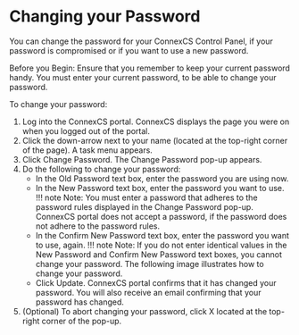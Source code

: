 # Changing your Password

You can change the password for your ConnexCS Control Panel, if your password is compromised or if you want to use a new password.

Before you Begin: Ensure that you remember to keep your current password handy. You must enter your current password, to be able to change your password.

To change your password:

1.  Log into the ConnexCS portal.
    ConnexCS displays the page you were on when you logged out of the portal.
2.  Click the down-arrow next to your name (located at the top-right corner of the page).
    A task menu appears.
3.  Click Change Password.
    The Change Password pop-up appears.
4.  Do the following to change your password:
     *  In the Old Password text box, enter the password you are using now.
     *  In the New Password text box, enter the password you want to use.
         !!! note Note: You must enter a password that adheres to the password rules displayed in the Change Password pop-up. ConnexCS portal does not accept a password, if the password does not adhere to the password rules.
     *  In the Confirm New Password text box, enter the password you want to use, again.
         !!! note Note: If you do not enter identical values in the New Password and Confirm New Password text boxes, you cannot change your password. The following image illustrates how to change your password.
     *  Click Update.
         ConnexCS portal confirms that it has changed your password.
         You will also receive an email confirming that your password has changed. 
5.  (Optional) To abort changing your password, click X located at the top-right corner of the pop-up.

